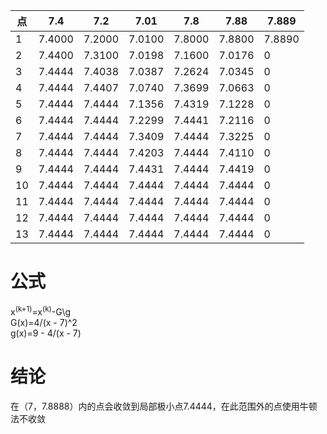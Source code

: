| 点  | 7.4    | 7.2    | 7.01   | 7.8    | 7.88   | 7.889  |
| --- | ------ | ------ | ------ | ------ | ------ | ------ |
| 1   | 7.4000 | 7.2000 | 7.0100 | 7.8000 | 7.8800 | 7.8890 |
| 2   | 7.4400 | 7.3100 | 7.0198 | 7.1600 | 7.0176 | 0      |
| 3   | 7.4444 | 7.4038 | 7.0387 | 7.2624 | 7.0345 | 0      |
| 4   | 7.4444 | 7.4407 | 7.0740 | 7.3699 | 7.0663 | 0      |
| 5   | 7.4444 | 7.4444 | 7.1356 | 7.4319 | 7.1228 | 0      |
| 6   | 7.4444 | 7.4444 | 7.2299 | 7.4441 | 7.2116 | 0      |
| 7   | 7.4444 | 7.4444 | 7.3409 | 7.4444 | 7.3225 | 0      |
| 8   | 7.4444 | 7.4444 | 7.4203 | 7.4444 | 7.4110 | 0      |
| 9   | 7.4444 | 7.4444 | 7.4431 | 7.4444 | 7.4419 | 0      |
| 10  | 7.4444 | 7.4444 | 7.4444 | 7.4444 | 7.4444 | 0      |
| 11  | 7.4444 | 7.4444 | 7.4444 | 7.4444 | 7.4444 | 0      |
| 12  | 7.4444 | 7.4444 | 7.4444 | 7.4444 | 7.4444 | 0      |
| 13  | 7.4444 | 7.4444 | 7.4444 | 7.4444 | 7.4444 | 0      |

# 公式

x<sup>(k+1)</sup>=x<sup>(k)</sup>-G\g  
G(x)=4/(x - 7)^2  
g(x)=9 - 4/(x - 7)

# 结论

在（7，7.8888）内的点会收敛到局部极小点7.4444，在此范围外的点使用牛顿法不收敛
